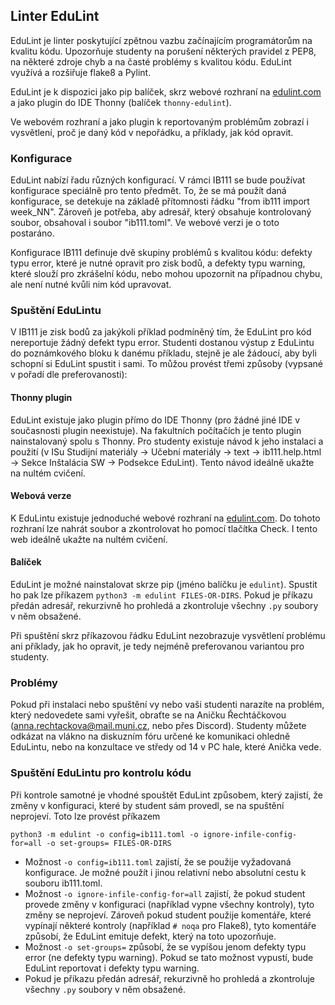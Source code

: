 ## Linter EduLint

EduLint je linter poskytující zpětnou vazbu začínajícím programátorům na kvalitu kódu. Upozorňuje studenty na porušení některých pravidel z PEP8, na některé zdroje chyb a na časté problémy s kvalitou kódu. EduLint využívá a rozšiřuje flake8 a Pylint.

EduLint je k dispozici jako pip balíček, skrz webové rozhraní na [edulint.com](https://edulint.com/) a jako plugin do IDE Thonny (balíček `thonny-edulint`).

Ve webovém rozhraní a jako plugin k reportovaným problémům zobrazí i vysvětlení, proč je daný kód v nepořádku, a příklady, jak kód opravit.

### Konfigurace

EduLint nabízí řadu různých konfigurací. V rámci IB111 se bude používat konfigurace speciálně pro tento předmět. To, že se má použít daná konfigurace, se detekuje na základě přítomnosti řádku "from ib111 import week_NN". Zároveň je potřeba, aby adresář, který obsahuje kontrolovaný soubor, obsahoval i soubor "ib111.toml". Ve webové verzi je o toto postaráno.

Konfigurace IB111 definuje dvě skupiny problémů s kvalitou kódu: defekty typu error, které je nutné opravit pro zisk bodů, a defekty typu warning, které slouží pro zkrášelní kódu, nebo mohou upozornit na případnou chybu, ale není nutné kvůli nim kód upravovat.

### Spuštění EduLintu

V IB111 je zisk bodů za jakýkoli příklad podmíněný tím, že EduLint pro kód nereportuje žádný defekt typu error. Studenti dostanou výstup z EduLintu do poznámkového bloku k danému příkladu, stejně je ale žádoucí, aby byli schopní si EduLint spustit i sami. To můžou provést třemi způsoby (vypsané v pořadí dle preferovanosti):

#### Thonny plugin

EduLint existuje jako plugin přímo do IDE Thonny (pro žádné jiné IDE v současnosti plugin neexistuje). Na fakultních počítačích je tento plugin nainstalovaný spolu s Thonny. Pro studenty existuje návod k jeho instalaci a použití (v ISu Studijní materiály -> Učební materiály -> text -> ib111.help.html -> Sekce Inštalácia SW -> Podsekce EduLint). Tento návod ideálně ukažte na nultém cvičení.

#### Webová verze

K EduLintu existuje jednoduché webové rozhraní na [edulint.com](https://edulint.com/). Do tohoto rozhraní lze nahrát soubor a zkontrolovat ho pomocí tlačítka Check. I tento web ideálně ukažte na nultém cvičení.

#### Balíček

EduLint je možné nainstalovat skrze pip (jméno balíčku je `edulint`). Spustit ho pak lze příkazem `python3 -m edulint FILES-OR-DIRS`. Pokud je příkazu předán adresář, rekurzivně ho prohledá a zkontroluje všechny `.py` soubory v něm obsažené.

Při spuštění skrz příkazovou řádku EduLint nezobrazuje vysvětlení problému ani příklady, jak ho opravit, je tedy nejméně preferovanou variantou pro studenty.

### Problémy

Pokud při instalaci nebo spuštění vy nebo vaši studenti narazíte na problém, který nedovedete sami vyřešit, obraťte se na Aničku Řechtáčkovou (anna.rechtackova@mail.muni.cz, nebo přes Discord). Studenty můžete odkázat na vlákno na diskuzním fóru určené ke komunikaci ohledně EduLintu, nebo na konzultace ve středy od 14 v PC hale, které Anička vede.

### Spuštění EduLintu pro kontrolu kódu

Při kontrole samotné je vhodné spouštět EduLint způsobem, který zajistí, že změny v konfiguraci, které by student sám provedl, se na spuštění neprojeví. Toto lze provést příkazem

```
python3 -m edulint -o config=ib111.toml -o ignore-infile-config-for=all -o set-groups= FILES-OR-DIRS
```

- Možnost `-o config=ib111.toml` zajistí, že se použije vyžadovaná konfigurace. Je možné použít i jinou relativní nebo absolutní cestu k souboru ib111.toml.
- Možnost `-o ignore-infile-config-for=all` zajistí, že pokud student provede změny v konfiguraci (například vypne všechny kontroly), tyto změny se neprojeví. Zároveň pokud student použije komentáře, které vypínají některé kontroly (například `# noqa` pro Flake8), tyto komentáře způsobí, že EduLint emituje defekt, který na toto upozorňuje.
- Možnost `-o set-groups=` způsobí, že se vypíšou jenom defekty typu error (ne defekty typu warning). Pokud se tato možnost vypustí, bude EduLint reportovat i defekty typu warning.
- Pokud je příkazu předán adresář, rekurzivně ho prohledá a zkontroluje všechny `.py` soubory v něm obsažené.
